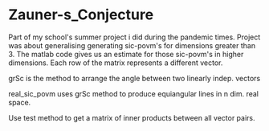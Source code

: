 # Zauner-s_Conjecture
Part of my school's summer project i did during the pandemic times.
Project was about generalising generating sic-povm's for dimensions
greater than 3. The matlab code gives us an estimate for those sic-povm's in higher
dimensions.
Each row of the matrix represents a different vector.

grSc is the method to arrange the angle between two linearly indep. vectors

real_sic_povm uses grSc method to produce equiangular lines in n dim. 
real space.

Use test method to get a matrix of inner products between all vector pairs.
